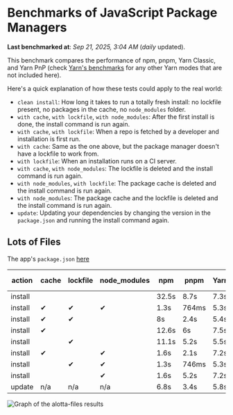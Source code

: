 # Benchmarks of JavaScript Package Managers

**Last benchmarked at**: _Sep 21, 2025, 3:04 AM_ (_daily_ updated).

This benchmark compares the performance of npm, pnpm, Yarn Classic, and Yarn PnP (check [Yarn's benchmarks](https://yarnpkg.com/benchmarks) for any other Yarn modes that are not included here).

Here's a quick explanation of how these tests could apply to the real world:

- `clean install`: How long it takes to run a totally fresh install: no lockfile present, no packages in the cache, no `node_modules` folder.
- `with cache`, `with lockfile`, `with node_modules`: After the first install is done, the install command is run again.
- `with cache`, `with lockfile`: When a repo is fetched by a developer and installation is first run.
- `with cache`: Same as the one above, but the package manager doesn't have a lockfile to work from.
- `with lockfile`: When an installation runs on a CI server.
- `with cache`, `with node_modules`: The lockfile is deleted and the install command is run again.
- `with node_modules`, `with lockfile`: The package cache is deleted and the install command is run again.
- `with node_modules`: The package cache and the lockfile is deleted and the install command is run again.
- `update`: Updating your dependencies by changing the version in the `package.json` and running the install command again.

## Lots of Files

The app's `package.json` [here](https://github.com/pnpm/pnpm.io/blob/main/benchmarks/fixtures/alotta-files/package.json)

| action  | cache | lockfile | node_modules| npm | pnpm | Yarn | Yarn PnP |
| ---     | ---   | ---      | ---         | --- | ---  | ---  | ---      |
| install |       |          |             | 32.5s | 8.7s | 7.3s | 3.6s |
| install | ✔     | ✔        | ✔           | 1.3s | 764ms | 5.3s | n/a |
| install | ✔     | ✔        |             | 8s | 2.4s | 5.4s | 1.3s |
| install | ✔     |          |             | 12.6s | 6s | 7.5s | 3.1s |
| install |       | ✔        |             | 11.1s | 5.2s | 5.5s | 1.3s |
| install | ✔     |          | ✔           | 1.6s | 2.1s | 7.2s | n/a |
| install |       | ✔        | ✔           | 1.3s | 746ms | 5.3s | n/a |
| install |       |          | ✔           | 1.6s | 5.2s | 7.2s | n/a |
| update  | n/a | n/a | n/a | 6.8s | 3.4s | 5.8s | 3.2s |

<img alt="Graph of the alotta-files results" src="/img/benchmarks/alotta-files.svg" />